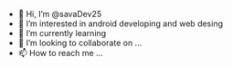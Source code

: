 - 👋 Hi, I’m @savaDev25
- 👀 I’m interested in android developing and web desing
- 🌱 I’m currently learning 
- 💞️ I’m looking to collaborate on ...
- 📫 How to reach me ...

<!---
savaDev25/savaDev25 is a ✨ special ✨ repository because its `README.md` (this file) appears on your GitHub profile.
You can click the Preview link to take a look at your changes.
--->
